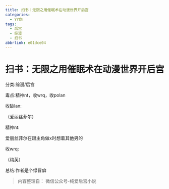 ```yaml
---
title: 扫书：无限之用催眠术在动漫世界开后宫
categories:
  - YY向
tags:
  - 后宫
  - 综漫
  - 扫书
abbrlink: e01dce04
---
```

# 扫书：无限之用催眠术在动漫世界开后宫
分类:综漫/后宫

毒点:精神nt，收wrq，收polan

收破lan:

（爱丽丝菲尔）

精神nt:

爱丽丝菲尔在跟主角做x时想着其他男的

收wrq:

（梅芙）

总结:作者是个绿冒癖


> 内容整理自： 微信公众号-纯爱后宫小说